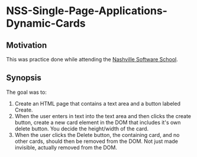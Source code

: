 # NSS-Single-Page-Applications-Dynamic-Cards

## Motivation
This was practice done while attending the [Nashville Software School](http://nashvillesoftwareschool.com/).

## Synopsis
The goal was to:
1. Create an HTML page that contains a text area and a button labeled Create.
1. When the user enters in text into the text area and then clicks the create button, create a new card element in the DOM that includes it's own delete button. You decide the height/width of the card.
1. When the user clicks the Delete button, the containing card, and no other cards, should then be removed from the DOM. Not just made invisible, actually removed from the DOM.

